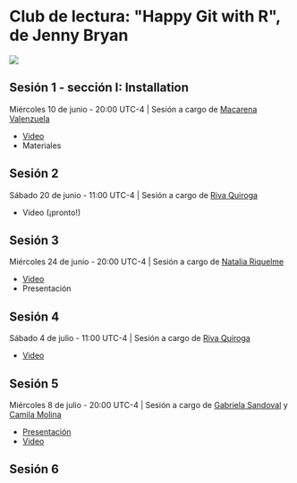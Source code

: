 # Club de lectura: "Happy Git with R", de Jenny Bryan
![](club-de-lectura.png)

## Sesión 1 - sección I: Installation
Miércoles 10 de junio - 20:00 UTC-4 | Sesión a cargo de [Macarena Valenzuela](https://twitter.com/macavalenzuela)

* [Video](https://vimeo.com/427950367)
* Materiales

## Sesión 2
Sábado 20 de junio - 11:00 UTC-4 | Sesión a cargo de [Riva Quiroga](https://twitter.com/rivaquiroga)

* Video (¡pronto!)

## Sesión 3
Miércoles 24 de junio - 20:00 UTC-4 | Sesión a cargo de [Natalia Riquelme](https://twitter.com/NatyRiquelmeS)

* [Video](https://vimeo.com/432356626)
* Presentación

## Sesión 4
Sábado 4 de julio - 11:00 UTC-4 | Sesión a cargo de [Riva Quiroga](https://twitter.com/rivaquiroga)

* [Video](https://vimeo.com/435508006)

## Sesión 5
Miércoles 8 de julio - 20:00 UTC-4 | Sesión a cargo de [Gabriela Sandoval](https://twitter.com/GabySandovalM) y [Camila Molina](https://twitter.com/calmolinafe)

* [Presentación](https://gabysandovalm.github.io/happy-git-r-sesion5/#1)
* [Video](https://vimeo.com/438011841)

## Sesión 6
